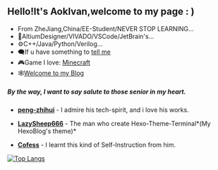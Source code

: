 ## Hello!It's AokIvan,welcome to my page : )

* From ZheJiang,China/EE-Student/NEVER STOP LEARNING...
* 🔧AltiumDesigner/VIVADO/VSCode/JetBrain's...
* ⚙C++/Java/Python/Verilog...
* 🗨If u have something to [tell me](https://github.com/AokIvan/Self-Introduction/issues)
* 🎮Game I love: [Minecraft](https://www.minecraft.net)
* 🕸[Welcome to my Blog](https://aokivan.pixelcookie.cn/)


##### By the way, I want to say salute to those senior in my heart.

* **[peng-zhihui](https://github.com/peng-zhihui)** - I admire his tech-spirit, and i love his works.

* **[LazySheep666](https://github.com/lazysheep666)** - The man who create Hexo-Theme-Terminal*(My HexoBlog's theme)*

* **[Cofess](https://github.com/cofess)** - I learnt this kind of Self-Instruction from him.

[![Top Langs](https://github-readme-stats.vercel.app/api/top-langs/?username=AokIvan&layout=compact)](https://github.com/anuraghazra/github-readme-stats)
